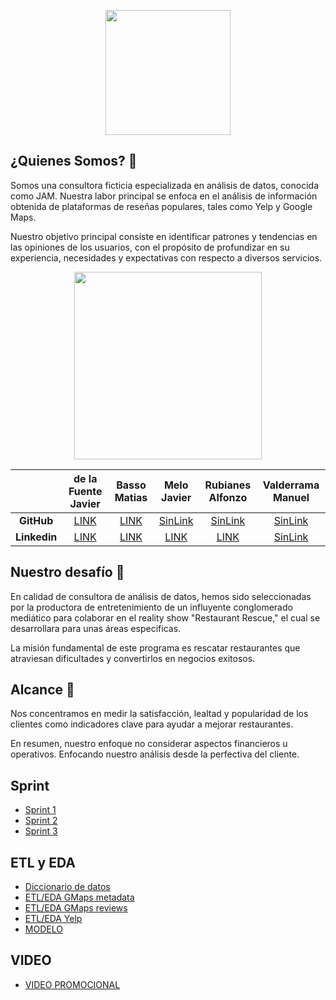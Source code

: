 <p align="center">
  <img src="https://i.ibb.co/MCXf7CW/Tatoo.png" height="200">
</p>

## **¿Quienes Somos?** 👥

Somos una consultora ficticia especializada en análisis de datos, conocida como JAM. Nuestra labor principal se enfoca en el análisis de información obtenida de plataformas de reseñas populares, tales como Yelp y Google Maps. 

Nuestro objetivo principal consiste en identificar patrones y tendencias en las opiniones de los usuarios, con el propósito de profundizar en su experiencia, necesidades y expectativas con respecto a diversos servicios.

<p align="center">
  <img src="https://i.ibb.co/6R69v44/Proyecto-Grupal.png" height="300">
</p>


|               | **de la Fuente Javier** |**Basso Matias**| **Melo Javier** |**Rubianes Alfonzo** |**Valderrama Manuel** |
| :-------------: | :-------------: | :-------------: | :-------------: | :-------------: | :-------------: |
|  **GitHub**   |[LINK](https://github.com/dlfjavier)|[LINK](https://github.com/MatB1988)|[SinLink](javi_melo)|[SinLink](rubianes_algonzo)|[SinLink](valderrama_manuel)|
| **Linkedin**  |[LINK](https://www.linkedin.com/in/javier-de-la-fuente-61768518/)|[LINK](https://www.linkedin.com/in/matiasebasso/)|[LINK](https://www.linkedin.com/in/javiermelogutierrez-dataanalyst/)|[LINK](https://www.linkedin.com/in/alfonzo-rubianes-gravier-a250253a/)|[SinLink](valderrama_manuel)

## **Nuestro desafío** 📣

En calidad de consultora de análisis de datos, hemos sido seleccionadas por la productora de entretenimiento de un influyente conglomerado mediático para colaborar en el reality show "Restaurant Rescue," el cual se desarrollara para unas áreas especificas. 

La misión fundamental de este programa es rescatar restaurantes que atraviesan dificultades y convertirlos en negocios exitosos.

## **Alcance** 🔎

Nos concentramos en medir la satisfacción, lealtad y popularidad de los clientes como indicadores clave para ayudar a mejorar restaurantes.

En resumen, nuestro enfoque no considerar aspectos financieros u operativos. Enfocando nuestro análisis desde la perfectiva del cliente.

## **Sprint**

- [Sprint 1](https://github.com/MatB1988/proyectogrupal/blob/121a5200f58ed283777462b09746c525e1790a0e/Sprint/Sprint_1.MD)
- [Sprint 2](https://github.com/MatB1988/proyectogrupal/blob/9cafbe2ffce756bbfc1f482a3154845d8ea759d8/Sprint/Sprint_2.MD)
- [Sprint 3](https://github.com/MatB1988/proyectogrupal/blob/86d45a32e3d345f459a3b24835800d75563e91c8/Sprint/Sprint_3.MD)

## **ETL y EDA**
- [Diccionario de datos](https://github.com/MatB1988/proyectogrupal/blob/main/Notebooks/ETL_EDA/Diccionario_datos.md)
- [ETL/EDA GMaps metadata](https://github.com/MatB1988/proyectogrupal/blob/main/Notebooks/ETL_EDA/etl_eda_metadata_gmaps.ipynb)
- [ETL/EDA GMaps reviews](https://github.com/MatB1988/proyectogrupal/blob/200e751b923839d9d5c2cd6b493fa1e1378e7577/Notebooks/ETL_EDA/etl_1_gmaps_reviews_estado.ipynb)
- [ETL/EDA Yelp](https://github.com/MatB1988/proyectogrupal/blob/da6dc7095e2eab377b845e867f011891a009b420/Notebooks/ETL_EDA/yelp_to_parquet.ipynb)
- [MODELO]()

## **VIDEO** 

- [VIDEO PROMOCIONAL](https://drive.google.com/file/d/19r9x7JMLN2iEpi8f4W2ikPvbt4sa07i8/view)


